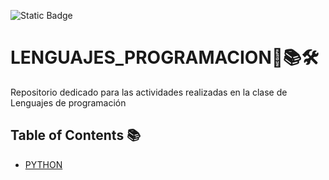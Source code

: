 ![Static Badge](https://img.shields.io/badge/python-3?style=social&logo=Python&logoColor=Blue)

# LENGUAJES_PROGRAMACION🐍📚🛠️

Repositorio dedicado para las actividades realizadas en la clase de Lenguajes de programación

## Table of Contents 📚
- [PYTHON](#Python-)

